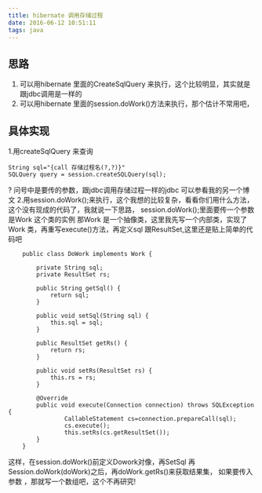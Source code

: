```yaml
---
title: hibernate 调用存储过程
date: 2016-06-12 10:51:11
tags: java
---
```


## 思路
1. 可以用hibernate 里面的CreateSqlQuery 来执行，这个比较明显，其实就是跟jdbc调用是一样的
2. 可以用hibernate 里面的session.doWork()方法来执行，那个估计不常用吧， 
## 具体实现
1.用createSqlQuery 来查询
```
String sql="{call 存储过程名(?,?)}"
SQLQuery query = session.createSQLQuery(sql);
```
? 问号中是要传的参数，跟jdbc调用存储过程一样的jdbc 可以参看我的另一个博文
2.用session.doWork();来执行，这个我想的比较复杂，看看你们用什么方法，
这个没有现成的代码了，我就说一下思路，
session.doWork();里面要传一个参数是Work 这个类的实例
那Work 是一个抽像类，这里我先写一个内部类，实现了Work 类，再重写execute()方法，再定义sql 跟ResultSet,这里还是贴上简单的代码吧
```
	public class DoWork implements Work {

		private String sql;
		private ResultSet rs;

		public String getSql() {
			return sql;
		}

		public void setSql(String sql) {
			this.sql = sql;
		}

		public ResultSet getRs() {
			return rs;
		}

		public void setRs(ResultSet rs) {
			this.rs = rs;
		}

		@Override
		public void execute(Connection connection) throws SQLException {
				CallableStatement cs=connection.prepareCall(sql);
				cs.execute();
				this.setRs(cs.getResultSet());
		}
	}
```

这样，在session.doWork()前定义Dowork对像，再SetSql 
再Session.doWork(doWork)之后，再doWork.getRs()来获取结果集，
如果要传入参数 ，那就写一个数组吧，这个不再研究!

